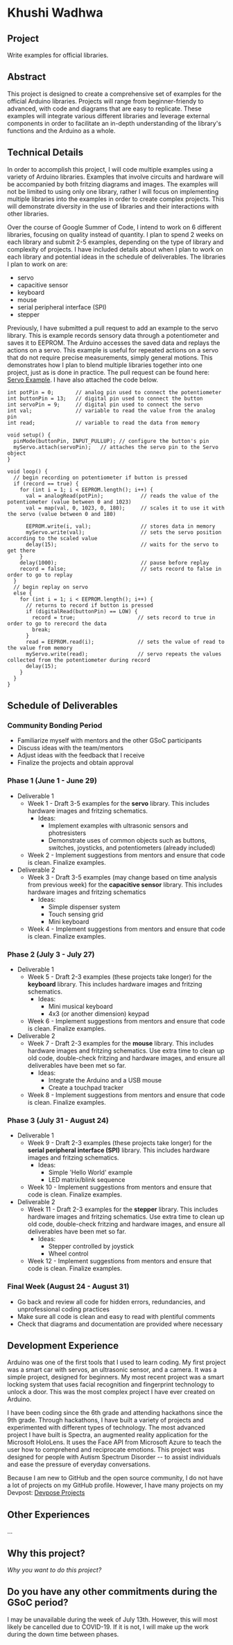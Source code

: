 #  Khushi Wadhwa 

## Project

Write examples for official libraries.

## Abstract

This project is designed to create a comprehensive set of examples for the official Arduino libraries. Projects will range from beginner-friendy to advanced, with code and diagrams that are easy to replicate. These examples will integrate various different libraries and leverage external components in order to facilitate an in-depth understanding of the library's functions and the Arduino as a whole.

## Technical Details

In order to accomplish this project, I will code multiple examples using a variety of Arduino libraries. Examples that involve circuits and hardware will be accompanied by both fritzing diagrams and images. The examples will not be limited to using only one library, rather I will focus on implementing multiple libraries into the examples in order to create complex projects. This will demonstrate diversity in the use of libraries and their interactions with other libraries.

Over the course of Google Summer of Code, I intend to work on 6 different libraries, focusing on quality instead of quantity. I plan to spend 2 weeks on each library and submit 2-5 examples, depending on the type of library and complexity of projects. I have included details about when I plan to work on each library and potential ideas in the schedule of deliverables. The libraries I plan to work on are:
* servo
* capacitive sensor
* keyboard
* mouse
* serial peripheral interface (SPI)
* stepper

Previously, I have submitted a pull request to add an example to the servo library. This is example records sensory data through a potentiometer and saves it to EEPROM. The Arduino accesses the saved data and replays the actions on a servo. This example is useful for repeated actions on a servo that do not require precise measurements, simply general motions. This demonstrates how I plan to blend multiple libraries together into one project, just as is done in practice. The pull request can be found here: [Servo Example](https://github.com/arduino-libraries/Servo/pull/46). I have also attached the code below.

```
int potPin = 0;       // analog pin used to connect the potentiometer
int buttonPin = 13;   // digital pin used to connect the button
int servoPin = 9;     // digital pin used to connect the servo
int val;              // variable to read the value from the analog pin
int read;             // variable to read the data from memory

void setup() {
  pinMode(buttonPin, INPUT_PULLUP); // configure the button's pin
  myServo.attach(servoPin);   // attaches the servo pin to the Servo object
}

void loop() {
  // begin recording on potentiometer if button is pressed 
  if (record == true) {
    for (int i = 1; i < EEPROM.length(); i++) {
      val = analogRead(potPin);            // reads the value of the potentiometer (value between 0 and 1023)
      val = map(val, 0, 1023, 0, 180);     // scales it to use it with the servo (value between 0 and 180)
      
      EEPROM.write(i, val);                // stores data in memory
      myServo.write(val);                  // sets the servo position according to the scaled value
      delay(15);                           // waits for the servo to get there
    }
    delay(1000);                           // pause before replay
    record = false;                        // sets record to false in order to go to replay
  }
  // begin replay on servo
  else {
    for (int i = 1; i < EEPROM.length(); i++) {
      // returns to record if button is pressed
      if (digitalRead(buttonPin) == LOW) {
        record = true;                    // sets record to true in order to go to rerecord the data
        break;                            
      }
      read = EEPROM.read(i);              // sets the value of read to the value from memory
      myServo.write(read);                // servo repeats the values collected from the potentiometer during record
      delay(15);                          
    }
  }
}
```

## Schedule of Deliverables

### **Community Bonding Period**

* Familiarize myself with mentors and the other GSoC participants 
* Discuss ideas with the team/mentors
* Adjust ideas with the feedback that I receive 
* Finalize the projects and obtain approval

### **Phase 1 (June 1 - June 29)**

* Deliverable 1
  * Week 1 - Draft 3-5 examples for the **servo** library. This includes hardware images and fritzing schematics.
    * Ideas:
      * Implement examples with ultrasonic sensors and photresisters
      * Demonstrate uses of common objects such as buttons, switches, joysticks, and potentiometers (already included)
  * Week 2 - Implement suggestions from mentors and ensure that code is clean. Finalize examples.
* Deliverable 2
  * Week 3 - Draft 3-5 examples (may change based on time analysis from previous week) for the **capacitive sensor** library. This includes hardware images and fritzing schematics
    * Ideas:
      * Simple dispenser system
      * Touch sensing grid
      * Mini keyboard
  * Week 4 - Implement suggestions from mentors and ensure that code is clean. Finalize examples.

### **Phase 2 (July 3 - July 27)**

* Deliverable 1
  * Week 5 - Draft 2-3 examples (these projects take longer) for the **keyboard** library. This includes hardware images and fritzing schematics. 
    * Ideas:
      * Mini musical keyboard
      * 4x3 (or another dimension) keypad
   * Week 6 - Implement suggestions from mentors and ensure that code is clean. Finalize examples.
* Deliverable 2
  * Week 7 - Draft 2-3 examples for the **mouse** library. This includes hardware images and fritzing schematics. Use extra time to clean up old code, double-check fritzing and hardware images, and ensure all deliverables have been met so far.
    * Ideas:
      * Integrate the Arduino and a USB mouse
      * Create a touchpad tracker
  * Week 8 - Implement suggestions from mentors and ensure that code is clean. Finalize examples.

### **Phase 3 (July 31 - August 24)**

* Deliverable 1
  * Week 9 - Draft 2-3 examples (these projects take longer) for the **serial peripheral interface (SPI)** library. This includes hardware images and fritzing schematics.
    * Ideas:
      * Simple 'Hello World' example
      * LED matrix/blink sequence
  * Week 10 - Implement suggestions from mentors and ensure that code is clean. Finalize examples.
* Deliverable 2
  * Week 11 - Draft 2-3 examples for the **stepper** library. This includes hardware images and fritzing schematics. Use extra time to clean up old code, double-check fritzing and hardware images, and ensure all deliverables have been met so far.
    * Ideas:
      * Stepper controlled by joystick
      * Wheel control
  * Week 12 - Implement suggestions from mentors and ensure that code is clean. Finalize examples.

### **Final Week (August 24 - August 31)**

* Go back and review all code for hidden errors, redundancies, and unprofessional coding practices
* Make sure all code is clean and easy to read with plentiful comments
* Check that diagrams and documentation are provided where necessary 

## Development Experience

Arduino was one of the first tools that I used to learn coding. My first project was a smart car with servos, an ultrasonic sensor, and a camera. It was a simple project, designed for beginners. My most recent project was a smart locking system that uses facial recognition and fingerprint technology to unlock a door. This was the most complex project I have ever created on Arduino.

I have been coding since the 6th grade and attending hackathons since the 9th grade. Through hackathons, I have built a variety of projects and experimented with different types of technology. The most advanced project I have built is Spectra, an augmented reality application for the Microsoft HoloLens. It uses the Face API from Microsoft Azure to teach the user how to comprehend and reciprocate emotions. This project was designed for people with Autism Spectrum Disorder -- to assist individuals and ease the pressure of everyday conversations.

Because I am new to GitHub and the open source community, I do not have a lot of projects on my GitHub profile. However, I have many projects on my Devpost: [Devpose Projects](https://devpost.com/k9wadhwa?ref_content=user-portfolio&ref_feature=portfolio&ref_medium=global-nav)

## Other Experiences

...


## Why this project?

_Why you want to do this project?_

## Do you have any other commitments during the GSoC period?

I may be unavailable during the week of July 13th. However, this will most likely be cancelled due to COVID-19. If it is not, I will make up the work during the down time between phases.

